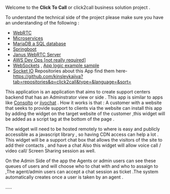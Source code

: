 Welcome to the **Click To Call** or click2call  business solution project .


To understand the technical side of the project please make sure you have an understanding of the following :

- [WebRTC](https://webrtc.org/)
- [Microservices](https://microservices.io/)
- [MariaDB a SQL database ](https://mariadb.org/)
- [Springboot](https://spring.io/projects/spring-boot)
- [Janus WebRTC Server](https://janus.conf.meetecho.com/) 
- [AWS Dev Ops [not really required] ](https://aws.amazon.com/console/)
- [WebSockets](https://developer.mozilla.org/en-US/docs/Web/API/WebSocket) ,  [App logic example sample](https://www.cometchat.com/tutorials/how-to-build-a-chat-app-with-websockets-and-node-js)
- [Socket IO](https://socket.io/docs/v4/)
Repositories about this App find them here- https://github.com/kinsleykajiva?tab=repositories&q=click2call&type=&language=&sort=

This application is an application that aims to create support centers backend that has an Adminstrator view or side .
This app is similar to apps like [Consolto](https://www.consolto.com/) or [jivochat](https://www.jivochat.com/) .
How it works is that :
A customer with a website that seeks to provide support to clients via the website can install this
app by adding the widget on the target website of the customer ,this widget will be added as a script tag at the bottom of the page .

The widget will need to be hosted remotely to where is easy and publicly accessible as a javascript library , so having CDN access can help a lot .
This widget will be a support chat box that allows the visitors of the site to add their contacts , and have a chat Also this widget will allow voice call / video call/ Screen Sharing session as well.


On the Admin Side of the app the Agents or admin users can see these queues of users and will choose who to chat with and who to assaign to
,The agent/admin users can accept a chat session as ticket .The system automatically creates once a user is taken by an agent .




.....

